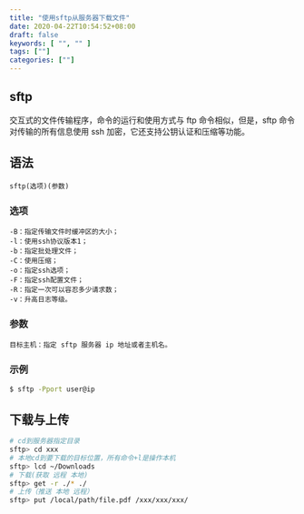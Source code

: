 ```yaml
---
title: "使用sftp从服务器下载文件"
date: 2020-04-22T10:54:52+08:00
draft: false
keywords: [ "", "" ]
tags: [""]
categories: [""]
---
```

## sftp
交互式的文件传输程序，命令的运行和使用方式与 ftp 命令相似，但是，sftp 命令对传输的所有信息使用 ssh 加密，它还支持公钥认证和压缩等功能。
## 语法
```
sftp(选项)(参数)
```
### 选项
```
-B：指定传输文件时缓冲区的大小；
-l：使用ssh协议版本1；
-b：指定批处理文件；
-C：使用压缩；
-o：指定ssh选项；
-F：指定ssh配置文件；
-R：指定一次可以容忍多少请求数；
-v：升高日志等级。
```
### 参数
```
目标主机：指定 sftp 服务器 ip 地址或者主机名。
```
### 示例
```bash
$ sftp -Pport user@ip
```
## 下载与上传

```bash
# cd到服务器指定目录
sftp> cd xxx
# 本地cd到要下载的目标位置，所有命令+l是操作本机
sftp> lcd ~/Downloads
# 下载(获取 远程 本地)
sftp> get -r ./* ./
# 上传（推送 本地 远程）
sftp> put /local/path/file.pdf /xxx/xxx/xxx/
```

